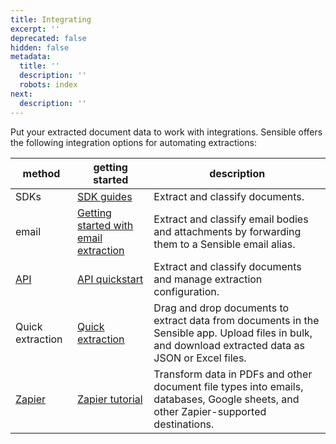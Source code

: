 ```yaml
---
title: Integrating
excerpt: ''
deprecated: false
hidden: false
metadata:
  title: ''
  description: ''
  robots: index
next:
  description: ''
---
```

Put your extracted document data to work with integrations. Sensible offers the following integration options for automating extractions: 

| method                          | getting started                                                    | description                                                                                                                                            |
| ------------------------------- | ------------------------------------------------------------------ | ------------------------------------------------------------------------------------------------------------------------------------------------------ |
| SDKs                            | [SDK guides](doc:sdk-guides)                                       | Extract and classify documents.                                                                                                                        |
| email                           | [Getting started with email extraction](doc:getting-started-email) | Extract and classify email bodies and attachments by forwarding them to a Sensible email alias.                                                        |
| [API](ref:choosing-an-endpoint) | [API quickstart](doc:quickstart)                                   | Extract and classify documents and manage extraction configuration.                                                                                    |
| Quick extraction                | [Quick extraction](doc:quick-extraction)                           | Drag and drop documents to extract data from documents in the Sensible app.  Upload files in bulk, and download extracted data as JSON or Excel files. |
| [Zapier](doc:zapier)            | [Zapier tutorial](doc:zapier-getting-started)                      | Transform data in PDFs and other document file types into emails, databases, Google sheets, and other Zapier-supported destinations.                   |

